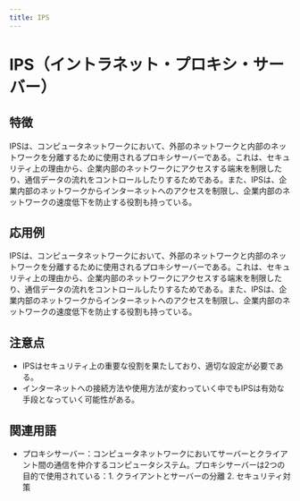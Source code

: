 ```yaml
---
title: IPS
---
```


# IPS（イントラネット・プロキシ・サーバー）

## 特徴
IPSは、コンピュータネットワークにおいて、外部のネットワークと内部のネットワークを分離するために使用されるプロキシサーバーである。これは、セキュリティ上の理由から、企業内部のネットワークにアクセスする端末を制限したり、通信データの流れをコントロールしたりするためである。また、IPSは、企業内部のネットワークからインターネットへのアクセスを制限し、企業内部のネットワークの速度低下を防止する役割も持っている。

## 応用例
IPSは、コンピュータネットワークにおいて、外部のネットワークと内部のネットワークを分離するために使用されるプロキシサーバーである。これは、セキュリティ上の理由から、企業内部のネットワークにアクセスする端末を制限したり、通信データの流れをコントロールしたりするためである。また、IPSは、企業内部のネットワークからインターネットへのアクセスを制限し、企業内部のネットワークの速度低下を防止する役割も持っている。

## 注意点
- IPSはセキュリティ上の重要な役割を果たしており、適切な設定が必要である。
- インターネットへの接続方法や使用方法が変わっていく中でもIPSは有効な手段となっていく可能性がある。


## 関連用語
- プロキシサーバー：コンピュータネットワークにおいてサーバーとクライアント間の通信を仲介するコンピュータシステム。プロキシサーバーは2つの目的で使用されている：1. クライアントとサーバーの分離 2. セキュリティ対策